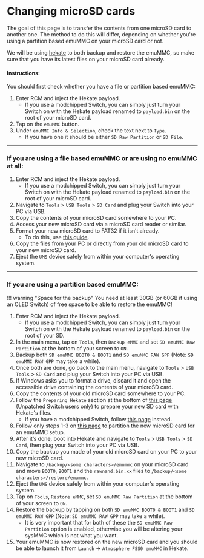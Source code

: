 # Changing microSD cards

The goal of this page is to transfer the contents from one microSD card to another one. The method to do this will differ, depending on whether you're using a partition based emuMMC on your microSD card or not.

We will be using [hekate](https://github.com/CTCaer/hekate/releases/) to both backup and restore the emuMMC, so make sure that you have its latest files on your microSD card already.

#### **Instructions:**

You should first check whether you have a file or partition based emuMMC:

1. Enter RCM and inject the Hekate payload.
    - If you use a modchipped Switch, you can simply just turn your Switch on with the Hekate payload renamed to `payload.bin` on the root of your microSD card.
2.  Tap on the `emuMMC` button.
3.  Under `emuMMC Info & Selection`, check the text next to `Type`.
    - If you have one it should be either `SD Raw Partition` or `SD File`.

-----
### **If you are using a file based emuMMC or are using no emuMMC at all:**

1. Enter RCM and inject the Hekate payload.
    - If you use a modchipped Switch, you can simply just turn your Switch on with the Hekate payload renamed to `payload.bin` on the root of your microSD card.
2. Navigate to `Tools` > `USB Tools` > `SD Card` and plug your Switch into your PC via USB.
2. Copy the contents of your microSD card somewhere to your PC.
4. Access your new microSD card via a microSD card reader or similar.
5. Format your new microSD card to FAT32 if it isn’t already.
    - To do this, use [this guide](https://wiki.hacks.guide/wiki/Formatting_an_SD_card).
6. Copy the files from your PC or directly from your old microSD card to your new microSD card.
7. Eject the `UMS` device safely from within your computer's operating system.

-----
### **If you are using a partition based emuMMC:**

!!! warning "Space for the backup"
    You need at least 30GB (or 60GB if using an OLED Switch) of free space to be able to restore the emuMMC!

1. Enter RCM and inject the Hekate payload.
    - If you use a modchipped Switch, you can simply just turn your Switch on with the Hekate payload renamed to `payload.bin` on the root of your SD.
2.  In the main menu, tap on `Tools`, then `Backup eMMC` and set `SD emuMMC Raw Partition` at the bottom of your screen to `ON`.
3.  Backup both `SD emuMMC BOOT0 & BOOT1` and `SD emuMMC RAW GPP` (Note: `SD emuMMC RAW GPP` may take a while).
4.  Once both are done, go back to the main menu, navigate to `Tools` > `USB Tools` > `SD Card` and plug your Switch into your PC via USB.
5.  If Windows asks you to format a drive, discard it and open the accessible drive containing the contents of your microSD card.
6.  Copy the contents of your old microSD card somewhere to your PC.
7.  Follow the `Preparing Hekate` section at the bottom of [this page](../user_guide/rcm/sending_payload.md) (Unpatched Switch users only) to prepare your new SD card with Hekate's files.
    - If you have a modchipped Switch, follow [this page](../user_guide/modchip/preparing_hekate.md) instead.
8.  Follow only steps 1-3 on [this page](../user_guide/all/partitioning_sd.md) to partition the new microSD card for an emuMMC setup.
8.  After it’s done, boot into Hekate and navigate to `Tools` > `USB Tools` > `SD Card`, then plug your Switch into your PC via USB.
9.  Copy the backup you made of your old microSD card on your PC to your new microSD card.
10. Navigate to `/backup/<some characters>/emummc` on your microSD card and move `BOOT0`, `BOOT1` and the `rawnand.bin.xx` files to `/backup/<some characters>/restore/emummc`.
11. Eject the `UMS` device safely from within your computer's operating system.
12. Tap on `Tools`, `Restore eMMC`, set `SD emuMMC Raw Partition` at the bottom of your screen to `ON`.
13. Restore the backup by tapping on both `SD emuMMC BOOT0 & BOOT1` and `SD emuMMC RAW GPP` (Note: `SD emuMMC RAW GPP` may take a while).
    - It is very important that for both of these the `SD emuMMC Raw Partition` option is enabled, otherwise you will be altering your sysMMC
      which is not what you want.
14. Your emuMMC is now restored on the new microSD card and you should be able to launch it from `Launch` -> `Atmosphere FSS0 emuMMC` in Hekate.

